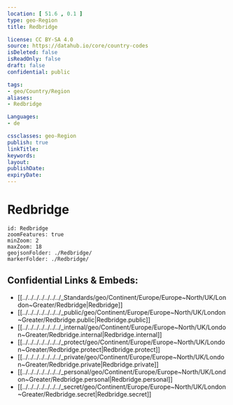 ```yaml
---
location: [ 51.6 , 0.1 ] 
type: geo-Region
title: Redbridge

license: CC BY-SA 4.0
source: https://datahub.io/core/country-codes
isDeleted: false
isReadOnly: false
draft: false
confidential: public

tags:
- geo/Country/Region
aliases:
- Redbridge

Languages:
- de

cssclasses: geo-Region
publish: true
linkTitle: 
keywords: 
layout: 
publishDate: 
expiryDate: 
---
```


# Redbridge

```leaflet
id: Redbridge
zoomFeatures: true 
minZoom: 2 
maxZoom: 18
geojsonFolder: ./Redbridge/
markerFolder: ./Redbridge/
```


## Confidential Links & Embeds: 
- [[../../../../../../../_Standards/geo/Continent/Europe/Europe~North/UK/London~Greater/Redbridge|Redbridge]] 
- [[../../../../../../../_public/geo/Continent/Europe/Europe~North/UK/London~Greater/Redbridge.public|Redbridge.public]] 
- [[../../../../../../../_internal/geo/Continent/Europe/Europe~North/UK/London~Greater/Redbridge.internal|Redbridge.internal]] 
- [[../../../../../../../_protect/geo/Continent/Europe/Europe~North/UK/London~Greater/Redbridge.protect|Redbridge.protect]] 
- [[../../../../../../../_private/geo/Continent/Europe/Europe~North/UK/London~Greater/Redbridge.private|Redbridge.private]] 
- [[../../../../../../../_personal/geo/Continent/Europe/Europe~North/UK/London~Greater/Redbridge.personal|Redbridge.personal]] 
- [[../../../../../../../_secret/geo/Continent/Europe/Europe~North/UK/London~Greater/Redbridge.secret|Redbridge.secret]] 

